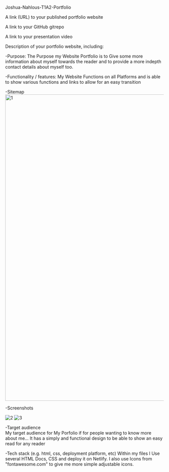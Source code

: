 Joshua-Nahlous-T1A2-Portfolio

A link (URL) to your published portfolio website



A link to your GitHub gitrepo



A link to your presentation video



Description of your portfolio website, including:


-Purpose:
  The Purpose my Website Portfolio is to Give some more information about myself towards the reader and to provide a more indepth contact details about myself too.



-Functionality / features:
  My Website Functions on all Platforms and is able to show various functions and links to allow for an easy transition


-Sitemap
<img width="971" alt="1" src="https://user-images.githubusercontent.com/114711696/201629204-f49a2eca-6dde-4f48-9feb-227b614ee494.png">

-Screenshots

![2](https://user-images.githubusercontent.com/114711696/201629214-42d4af31-de86-472d-ad4d-2fd28221ccd8.jpg)
![3](https://user-images.githubusercontent.com/114711696/201629218-92d87028-b49e-4a68-95c2-2af517474f03.jpg)

-Target audience   
  My target audience for My Porfolio if for people wanting to know more about me... It has a simply and functional design to be able to show an easy read for any reader
  
  
-Tech stack (e.g. html, css, deployment platform, etc)
  Within my files I Use several HTML Docs, CSS and deploy it on Netlify. I also use Icons from "fontawesome.com" to give me more simple adjustable icons.

